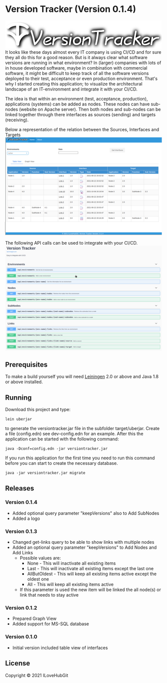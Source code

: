 # Version Tracker  (Version 0.1.4)
![VersionTracker][VT-image]
It looks like these days almost every IT company is using CI/CD and for sure they all do this for a good reason. But is it always clear what software versions are running in what environment? In (larger) companies with lots of in house developed software, maybe in combination with commercial software, it might be difficult to keep track of all the software versions deployed to their test, acceptance or even production environment. That's why I started creating this application; to visualize the architectural landscape of an IT-environment and integrate it with your CI/CD.

The idea is that within an environment (test, acceptance, production), applications (systems) can be added as nodes. These nodes can have sub-nodes (website on Apache server). Then both nodes and sub-nodes can be linked together through there interfaces as sources (sending) and targets (receiving).

Below a representation of the relation between the Sources, Interfaces and Targets
![Table View][screen-table]

The following API calls can be used to integrate with your CI/CD.
![Swagger page][screen-swagger]

## Prerequisites
To make a build yourself you will need [Leiningen][1] 2.0 or above and Java 1.8 or above installed.

## Running
Download this project and type:

    lein uberjar

to generate the versiontracker.jar file in the subfolder target/uberjar.
Create a file (config.edn) see dev-config.edn for an example. After this the application can be started with the following command:

    java -Dconf=config.edn -jar versiontracker.jar

If you run this application for the first time you need to run this command before you can start to create the necessary database.

    java -jar versiontracker.jar migrate

## Releases
### Version 0.1.4

- Added optional query parameter "keepVersions" also to Add SubNodes
- Added a logo

### Version 0.1.3

- Changed get-links query to be able to show links with multiple nodes
- Added an optional query parameter "keepVersions" to Add Nodes and Add Links
  - Possible values are:
    - None - This will inactivate all existing items
    - Last - This will inactivate all existing items except the last one
    - AllButOldest - This will keep all existing items active except the oldest one
    - All - This will keep all existing items active
  - If this parameter is used the new item will be linked the all node(s) or link that needs to stay active

### Version 0.1.2

- Prepared Graph View
- Added support for MS-SQL database

### Version 0.1.0

- Initial version included table view of interfaces

## License
Copyright © 2021 ILoveHubGit

[1]: https://github.com/technomancy/leiningen

[screen-table]: /resources/public/img/versiontracker-0.1.4.png "Table view"
[screen-swagger]: /resources/public/img/vt-swagger-0.1.0.png "Swagger view"
[VT-image]: /resources/public/img/vt-logo.svg "Logo"
